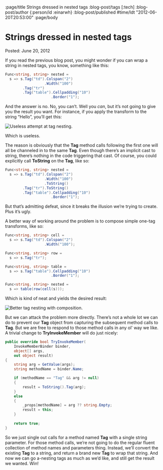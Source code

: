 :page/title Strings dressed in nested tags
:blog-post/tags [:tech]
:blog-post/author {:person/id :einarwh}
:blog-post/published #time/ldt "2012-06-20T20:53:00"
:page/body

# Strings dressed in nested tags

Posted: June 20, 2012

If you read the previous blog post, you might wonder if you can wrap a string in nested tags, you know, something like this:

```csharp
Func<string, string> nested = 
  s => s.Tag("td").Colspan("2")
                  .Width("100")
        .Tag("tr")
        .Tag("table").Cellpadding("10")
                     .Border("1");
```

And the answer is no. No, you can’t. Well you _can_, but it’s not going to give you the result you want. For instance, if you apply the transform to the string “Hello”, you’ll get this:

![Useless attempt at tag nesting.](/images/bad-tag-nesting.png)

Which is useless.

The reason is obviously that the **Tag** method calls following the first one will all be channeled in to the same **Tag**. Even though there’s an implicit cast to string, there’s nothing in the code triggering that cast. Of course, you could explicitly call **ToString** on the **Tag**, like so:

```csharp
Func<string, string> nested = 
  s => s.Tag("td").Colspan("2")
                  .Width("100")
                  .ToString()
        .Tag("tr").ToString()
        .Tag("table").Cellpadding("10")
                     .Border("1");
```

But that’s admitting defeat, since it breaks the illusion we’re trying to create. Plus it’s ugly.

A better way of working around the problem is to compose simple one-tag transforms, like so:

```csharp
Func<string, string> cell =
  s => s.Tag("td").Colspan("2")
                  .Width("100");

Func<string, string> row =
  s => s.Tag("tr");

Func<string, string> table = 
  s => s.Tag("table").Cellpadding("10")
                     .Border("1");

Func<string, string> nested = 
  s => table(row(cell(s)));
```

Which is kind of neat and yields the desired result:

![Better tag nesting with composition.](/images/good-tag-nesting.png)

But we can attack the problem more directly. There’s not a whole lot we can do to prevent our **Tag** object from capturing the subsequent method calls to **Tag**. But we are free to respond to those method calls in any ol’ way we like. A trivial change to **TryInvokeMember** will do just nicely:

```csharp
public override bool TryInvokeMember(
    InvokeMemberBinder binder,
    object[] args,
    out object result)
{
    string arg = GetValue(args);
    string methodName = binder.Name;

    if (methodName == "Tag" && arg != null)
    {
        result = ToString().Tag(arg);
    }
    else
    {
        _props[methodName] = arg ?? string.Empty;
        result = this;
    }
    
    return true;
}
```

So we just single out calls for a method named **Tag** with a single string parameter. For those method calls, we’re not going to do the regular fluent collection of method names and parameters thing. Instead, we’ll convert the existing **Tag** to a string, and return a brand new **Tag** to wrap that string. And now we can go a-nesting tags as much as we’d like, and still get the result we wanted. Win!
